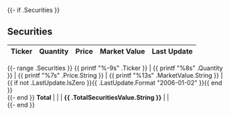{{- if .Securities }}

## Securities

   Ticker    | Quantity |   Price |  Market Value | Last Update 
  -----------|----------|---------|---------------|-------------
{{- range .Securities }}
   {{ printf "%-9s" .Ticker }} | {{ printf "%8s" .Quantity }} | {{ printf "%7s" .Price.String }} | {{ printf "%13s" .MarketValue.String }} | {{ if not .LastUpdate.IsZero }}{{ .LastUpdate.Format "2006-01-02" }}{{ end }}  
{{- end }}
   **Total** |          |         | **{{ .TotalSecuritiesValue.String }}** |  |             
{{- end }}